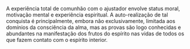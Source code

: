 ﻿A experiência total de comunhão com o ajustador envolve status moral, motivação mental e experiência espiritual. A auto-realização de tal conquista é principalmente, embora não exclusivamente, limitada aos domínios da consciência da alma, mas as provas são logo conhecidas e abundantes na manifestação dos frutos do espírito nas vidas de todos os que fazem contato com o espírito interior.